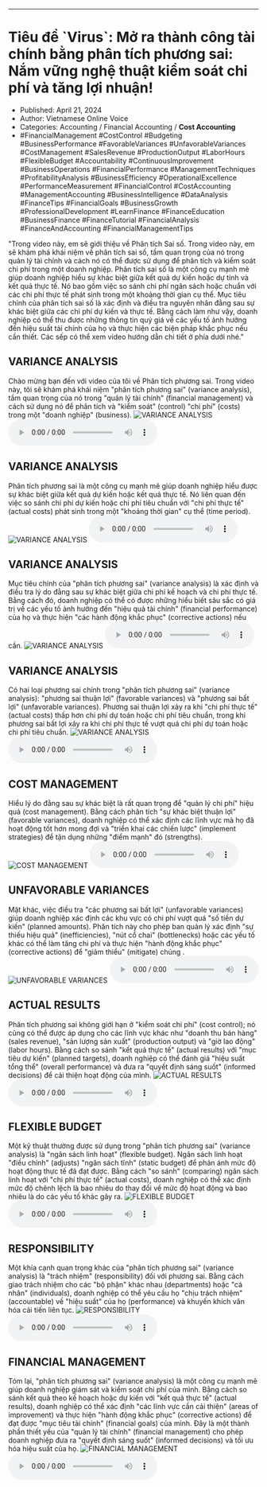 
---

# Tiêu đề \`Virus`: Mở ra thành công tài chính bằng phân tích phương sai: Nắm vững nghệ thuật kiểm soát chi phí và tăng lợi nhuận!

- Published: April 21, 2024
- Author: Vietnamese Online Voice
- Categories: Accounting / Financial Accounting / **Cost Accounting**
- #FinancialManagement #CostControl #Budgeting #BusinessPerformance #FavorableVariances #UnfavorableVariances #CostManagement #SalesRevenue #ProductionOutput #LaborHours #FlexibleBudget #Accountability #ContinuousImprovement #BusinessOperations #FinancialPerformance #ManagementTechniques #ProfitabilityAnalysis #BusinessEfficiency #OperationalExcellence #PerformanceMeasurement #FinancialControl #CostAccounting #ManagementAccounting #BusinessIntelligence #DataAnalysis #FinanceTips #FinancialGoals #BusinessGrowth #ProfessionalDevelopment #LearnFinance #FinanceEducation #BusinessFinance #FinanceTutorial #FinancialAnalysis #FinanceAndAccounting #FinancialManagementTips

"Trong video này, em sẽ giới thiệu về Phân tích Sai số. Trong video này, em sẽ khám phá khái niệm về phân tích sai số, tầm quan trọng của nó trong quản lý tài chính và cách nó có thể được sử dụng để phân tích và kiểm soát chi phí trong một doanh nghiệp. Phân tích sai số là một công cụ mạnh mẽ giúp doanh nghiệp hiểu sự khác biệt giữa kết quả dự kiến hoặc dự tính và kết quả thực tế. Nó bao gồm việc so sánh chi phí ngân sách hoặc chuẩn với các chi phí thực tế phát sinh trong một khoảng thời gian cụ thể. Mục tiêu chính của phân tích sai số là xác định và điều tra nguyên nhân đằng sau sự khác biệt giữa các chi phí dự kiến và thực tế. Bằng cách làm như vậy, doanh nghiệp có thể thu được những thông tin quý giá về các yếu tố ảnh hưởng đến hiệu suất tài chính của họ và thực hiện các biện pháp khắc phục nếu cần thiết. Các sếp có thể xem video hướng dẫn chi tiết ở phía dưới nhé."


## VARIANCE ANALYSIS

Chào mừng bạn đến với video của tôi về Phân tích phương sai. Trong video này, tôi sẽ khám phá khái niệm "phân tích phương sai" (variance analysis), tầm quan trọng của nó trong "quản lý tài chính" (financial management) và cách sử dụng nó để phân tích và "kiểm soát" (control) "chi phí" (costs) trong một "doanh nghiệp" (business).
![VARIANCE ANALYSIS](https://http-archiver-apis-production-80.schnworks.com/storage/images/transitions/2024-04-21/transition--19864235734-Montserrat-Thin-512DA8.jpg)
<audio controls>
    <source src="https://http-archiver-apis-production-80.schnworks.com/storage/audio/file-14403671053.mp3" type="audio/mpeg">
</audio>



## VARIANCE ANALYSIS

Phân tích phương sai là một công cụ mạnh mẽ giúp doanh nghiệp hiểu được sự khác biệt giữa kết quả dự kiến ​​hoặc kết quả thực tế. Nó liên quan đến việc so sánh chi phí dự kiến ​​hoặc chi phí tiêu chuẩn với "chi phí thực tế" (actual costs) phát sinh trong một "khoảng thời gian" cụ thể (time period).
![VARIANCE ANALYSIS](https://http-archiver-apis-production-80.schnworks.com/storage/images/transitions/2024-04-21/transition-6986753462-Montserrat-Bold-004895.jpg)
<audio controls>
    <source src="https://http-archiver-apis-production-80.schnworks.com/storage/audio/file-5501188983.mp3" type="audio/mpeg">
</audio>



## VARIANCE ANALYSIS

Mục tiêu chính của "phân tích phương sai" (variance analysis) là xác định và điều tra lý do đằng sau sự khác biệt giữa chi phí kế hoạch và chi phí thực tế. Bằng cách đó, doanh nghiệp có thể có được những hiểu biết sâu sắc có giá trị về các yếu tố ảnh hưởng đến "hiệu quả tài chính" (financial performance) của họ và thực hiện "các hành động khắc phục" (corrective actions) nếu cần.
![VARIANCE ANALYSIS](https://http-archiver-apis-production-80.schnworks.com/storage/images/transitions/2024-04-21/transition-5421633700-Montserrat-Thin-512DA8.jpg)
<audio controls>
    <source src="https://http-archiver-apis-production-80.schnworks.com/storage/audio/file-28871313123.mp3" type="audio/mpeg">
</audio>



## VARIANCE ANALYSIS

Có hai loại phương sai chính trong "phân tích phương sai" (variance analysis): "phương sai thuận lợi" (favorable variances) và "phương sai bất lợi" (unfavorable variances). Phương sai thuận lợi xảy ra khi "chi phí thực tế" (actual costs) thấp hơn chi phí dự toán hoặc chi phí tiêu chuẩn, trong khi phương sai bất lợi xảy ra khi chi phí thực tế vượt quá chi phí dự toán hoặc chi phí tiêu chuẩn.
![VARIANCE ANALYSIS](https://http-archiver-apis-production-80.schnworks.com/storage/images/transitions/2024-04-21/transition-6052965284-Montserrat-Thin-4A148C.jpg)
<audio controls>
    <source src="https://http-archiver-apis-production-80.schnworks.com/storage/audio/file-3774275594.mp3" type="audio/mpeg">
</audio>



## COST MANAGEMENT

Hiểu lý do đằng sau sự khác biệt là rất quan trọng để "quản lý chi phí" hiệu quả (cost management). Bằng cách phân tích "sự khác biệt thuận lợi" (favorable variances), doanh nghiệp có thể xác định các lĩnh vực mà họ đã hoạt động tốt hơn mong đợi và "triển khai các chiến lược" (implement strategies) để tận dụng những "điểm mạnh" đó (strengths).
![COST MANAGEMENT](https://http-archiver-apis-production-80.schnworks.com/storage/images/transitions/2024-04-21/transition--8041332310-Montserrat-ExtraBold-512DA8.jpg)
<audio controls>
    <source src="https://http-archiver-apis-production-80.schnworks.com/storage/audio/file-7392218351.mp3" type="audio/mpeg">
</audio>



## UNFAVORABLE VARIANCES

Mặt khác, việc điều tra "các phương sai bất lợi" (unfavorable variances) giúp doanh nghiệp xác định các khu vực có chi phí vượt quá "số tiền dự kiến" (planned amounts). Phân tích này cho phép ban quản lý xác định "sự thiếu hiệu quả" (inefficiencies), "nút cổ chai" (bottlenecks) hoặc các yếu tố khác có thể làm tăng chi phí và thực hiện "hành động khắc phục" (corrective actions) để "giảm thiểu" (mitigate) chúng .
![UNFAVORABLE VARIANCES](https://http-archiver-apis-production-80.schnworks.com/storage/images/transitions/2024-04-21/transition-5539143182-Montserrat-Bold-283593.jpg)
<audio controls>
    <source src="https://http-archiver-apis-production-80.schnworks.com/storage/audio/file-51693566566.mp3" type="audio/mpeg">
</audio>



## ACTUAL RESULTS

Phân tích phương sai không giới hạn ở "kiểm soát chi phí" (cost control); nó cũng có thể được áp dụng cho các lĩnh vực khác như "doanh thu bán hàng" (sales revenue), "sản lượng sản xuất" (production output) và "giờ lao động" (labor hours). Bằng cách so sánh "kết quả thực tế" (actual results) với "mục tiêu dự kiến" (planned targets), doanh nghiệp có thể đánh giá "hiệu suất tổng thể" (overall performance) và đưa ra "quyết định sáng suốt" (informed decisions) để cải thiện hoạt động của mình.
![ACTUAL RESULTS](https://http-archiver-apis-production-80.schnworks.com/storage/images/transitions/2024-04-21/transition--13264285330-Montserrat-Thin-512DA8.jpg)
<audio controls>
    <source src="https://http-archiver-apis-production-80.schnworks.com/storage/audio/file-26402336817.mp3" type="audio/mpeg">
</audio>



## FLEXIBLE BUDGET

Một kỹ thuật thường được sử dụng trong "phân tích phương sai" (variance analysis) là "ngân sách linh hoạt" (flexible budget). Ngân sách linh hoạt "điều chỉnh" (adjusts) "ngân sách tĩnh" (static budget) để phản ánh mức độ hoạt động thực tế đã đạt được. Bằng cách "so sánh" (comparing) ngân sách linh hoạt với "chi phí thực tế" (actual costs), doanh nghiệp có thể xác định mức độ chênh lệch là bao nhiêu do thay đổi về mức độ hoạt động và bao nhiêu là do các yếu tố khác gây ra.
![FLEXIBLE BUDGET](https://http-archiver-apis-production-80.schnworks.com/storage/images/transitions/2024-04-21/transition--6434623667-Montserrat-Black-4A148C.jpg)
<audio controls>
    <source src="https://http-archiver-apis-production-80.schnworks.com/storage/audio/file-62047396443.mp3" type="audio/mpeg">
</audio>



## RESPONSIBILITY

Một khía cạnh quan trọng khác của "phân tích phương sai" (variance analysis) là "trách nhiệm" (responsibility) đối với phương sai. Bằng cách giao trách nhiệm cho các "bộ phận" khác nhau (departments) hoặc "cá nhân" (individuals), doanh nghiệp có thể yêu cầu họ "chịu trách nhiệm" (accountable) về "hiệu suất" của họ (performance) và khuyến khích văn hóa cải tiến liên tục.
![RESPONSIBILITY](https://http-archiver-apis-production-80.schnworks.com/storage/images/transitions/2024-04-21/transition--12460188946-Montserrat-Thin-673AB7.jpg)
<audio controls>
    <source src="https://http-archiver-apis-production-80.schnworks.com/storage/audio/file-21122965847.mp3" type="audio/mpeg">
</audio>



## FINANCIAL MANAGEMENT

Tóm lại, "phân tích phương sai" (variance analysis) là một công cụ mạnh mẽ giúp doanh nghiệp giám sát và kiểm soát chi phí của mình. Bằng cách so sánh kết quả theo kế hoạch hoặc dự kiến ​​với "kết quả thực tế" (actual results), doanh nghiệp có thể xác định "các lĩnh vực cần cải thiện" (areas of improvement) và thực hiện "hành động khắc phục" (corrective actions) để đạt được "mục tiêu tài chính" (financial goals) của mình. Đây là một thành phần thiết yếu của "quản lý tài chính" (financial management) cho phép doanh nghiệp đưa ra "quyết định sáng suốt" (informed decisions) và tối ưu hóa hiệu suất của họ.
![FINANCIAL MANAGEMENT](https://http-archiver-apis-production-80.schnworks.com/storage/images/transitions/2024-04-21/transition-33109612603-Montserrat-Medium-880E4F.jpg)
<audio controls>
    <source src="https://http-archiver-apis-production-80.schnworks.com/storage/audio/file-17939086824.mp3" type="audio/mpeg">
</audio>

